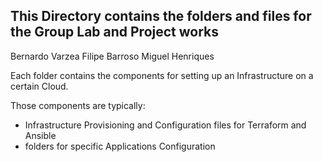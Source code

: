 ##  This Directory contains the folders and files for the Group Lab and Project works

Bernardo Varzea
Filipe Barroso
Miguel Henriques

Each folder contains the components for setting up an Infrastructure on a certain Cloud.

Those components are typically:

* Infrastructure Provisioning and Configuration files for Terraform and Ansible
* folders for specific Applications Configuration
